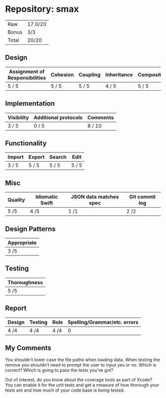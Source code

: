 # Repository: smax

|           |              |
|-----------|--------------|
| Raw       | 17.0/20   |
| Bonus     | 3/3  |
| Total     | 20/20 |


## Design			
								
| Assignment of Responsibilities | Cohesion | Coupling | Inheritance | Composition |	
|--------------------------------|----------|----------|-------------|-------------|
| 5 / 5       | 5 / 5 | 5 / 5 | 4 / 5 | 5 / 5 |


## Implementation
		
| Visibility                     | Additional protocols | Comments          |
|--------------------------------|----------------------|-------------------|
| 3 / 5             | 0 / 5    | 8 / 10 |

## Functionality				
| Import         | Export            | Search         | Edit         |
|----------------|-------------------|----------------|--------------|
| 3 / 5 | 5 / 5    | 5 / 5 | 5 / 5 |	

## Misc

| Quality        | Idiomatic Swift   | JSON data matches spec | Git commit log |
|----------------|-------------------|------------------------|----------------|
| 5 /5 | 4 /5  | 1 /1            | 2 /2     |
			

## Design Patterns	

| Appropriate            |
|------------------------|
| 3 /5 |	

## Testing	

| Thoroughness        |
|---------------------|
| 5 /5 |	

## Report
| Design        | Testing        | Role          | Spelling/Grammar/etc. errors |
|---------------|----------------|---------------|------------------------------|
| 4 /4 | 4 /4 | 4 /4 | 0               | 


## My Comments

You shouldn’t lower case the file paths when loading data. When testing the remove you shouldn’t need to prompt the user to input yes or no. Which is correct? Which is going to pass the tests you’ve got?

Out of interest, do you know about the coverage tools as part of Xcode? You can enable it for the unit tests and get a measure of how thorough your tests are and how much of your code base is being tested.